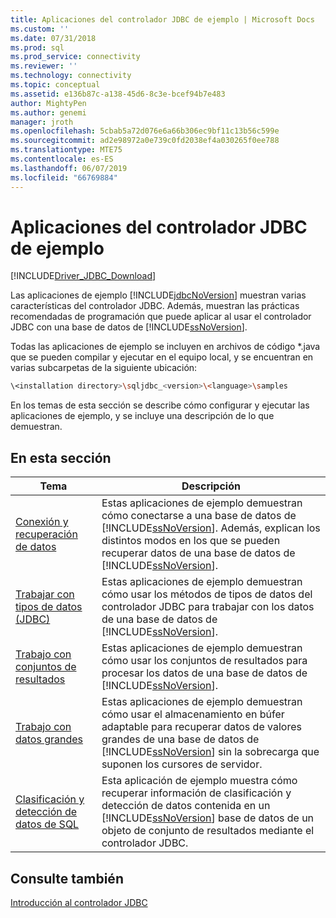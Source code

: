 ```yaml
---
title: Aplicaciones del controlador JDBC de ejemplo | Microsoft Docs
ms.custom: ''
ms.date: 07/31/2018
ms.prod: sql
ms.prod_service: connectivity
ms.reviewer: ''
ms.technology: connectivity
ms.topic: conceptual
ms.assetid: e136b87c-a138-45d6-8c3e-bcef94b7e483
author: MightyPen
ms.author: genemi
manager: jroth
ms.openlocfilehash: 5cbab5a72d076e6a66b306ec9bf11c13b56c599e
ms.sourcegitcommit: ad2e98972a0e739c0fd2038ef4a030265f0ee788
ms.translationtype: MTE75
ms.contentlocale: es-ES
ms.lasthandoff: 06/07/2019
ms.locfileid: "66769884"
---
```

# <a name="sample-jdbc-driver-applications"></a>Aplicaciones del controlador JDBC de ejemplo

[!INCLUDE[Driver_JDBC_Download](../../../includes/driver_jdbc_download.md)]

Las aplicaciones de ejemplo [!INCLUDE[jdbcNoVersion](../../../includes/jdbcnoversion_md.md)] muestran varias características del controlador JDBC. Además, muestran las prácticas recomendadas de programación que puede aplicar al usar el controlador JDBC con una base de datos de [!INCLUDE[ssNoVersion](../../../includes/ssnoversion-md.md)].  
  
Todas las aplicaciones de ejemplo se incluyen en archivos de código *.java que se pueden compilar y ejecutar en el equipo local, y se encuentran en varias subcarpetas de la siguiente ubicación:  

```bash
\<installation directory>\sqljdbc_<version>\<language>\samples  
```

 En los temas de esta sección se describe cómo configurar y ejecutar las aplicaciones de ejemplo, y se incluye una descripción de lo que demuestran.  
  
## <a name="in-this-section"></a>En esta sección  
  
| Tema                                                                                                                  | Descripción                                                                                                                                                                                                                                                                   |
| ---------------------------------------------------------------------------------------------------------------------- | ----------------------------------------------------------------------------------------------------------------------------------------------------------------------------------------------------------------------------------------------------------------------------- |
| [Conexión y recuperación de datos](../../../connect/jdbc/code-samples/connecting-and-retrieving-data.md)                              | Estas aplicaciones de ejemplo demuestran cómo conectarse a una base de datos de [!INCLUDE[ssNoVersion](../../../includes/ssnoversion-md.md)]. Además, explican los distintos modos en los que se pueden recuperar datos de una base de datos de [!INCLUDE[ssNoVersion](../../../includes/ssnoversion-md.md)]. |
| [Trabajar con tipos de datos &#40;JDBC&#41;](../../../connect/jdbc/code-samples/working-with-data-types-jdbc.md)                        | Estas aplicaciones de ejemplo demuestran cómo usar los métodos de tipos de datos del controlador JDBC para trabajar con los datos de una base de datos de [!INCLUDE[ssNoVersion](../../../includes/ssnoversion-md.md)].                                                                                              |
| [Trabajo con conjuntos de resultados](../../../connect/jdbc/code-samples/working-with-result-sets.md)                                          | Estas aplicaciones de ejemplo demuestran cómo usar los conjuntos de resultados para procesar los datos de una base de datos de [!INCLUDE[ssNoVersion](../../../includes/ssnoversion-md.md)].                                                                                                            |
| [Trabajo con datos grandes](../../../connect/jdbc/code-samples/working-with-large-data.md)                                            | Estas aplicaciones de ejemplo demuestran cómo usar el almacenamiento en búfer adaptable para recuperar datos de valores grandes de una base de datos de [!INCLUDE[ssNoVersion](../../../includes/ssnoversion-md.md)] sin la sobrecarga que suponen los cursores de servidor.                                                         |
| [Clasificación y detección de datos de SQL](../../jdbc/code-samples/data-discovery-and-classification-sample.md) | Esta aplicación de ejemplo muestra cómo recuperar información de clasificación y detección de datos contenida en un [!INCLUDE[ssNoVersion](../../../includes/ssnoversion-md.md)] base de datos de un objeto de conjunto de resultados mediante el controlador JDBC.                                            |
  
## <a name="see-also"></a>Consulte también

[Introducción al controlador JDBC](../../../connect/jdbc/overview-of-the-jdbc-driver.md)
